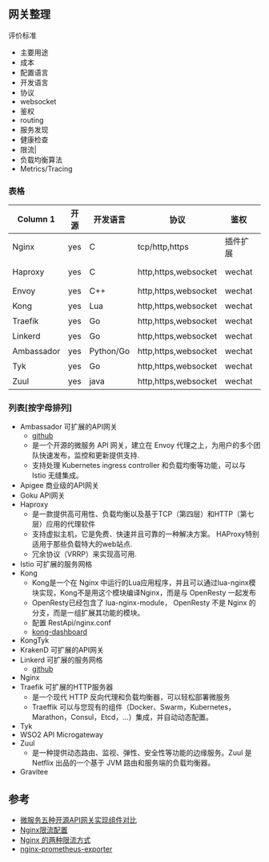 ## 网关整理
评价标准
- 主要用途
- 成本
- 配置语言
- 开发语言
- 协议
- websocket
- 鉴权
- routing
- 服务发现 
- 健康检查
- 限流|
- 负载均衡算法
- Metrics/Tracing


### 表格

| Column 1 |开源 |开发语言 |协议|鉴权|routing|限流|负载均衡算法|Metrics/Tracing|
| -------- | -------- | -------- |-------- |-------- |-------- |-------- |-------- |-------- |
|  Nginx |yes|C|tcp/http,https|插件扩展|port,host,path,method|yes|轮询/weight/ip_hash/url_hash/fair|yes|
| Haproxy |yes|C|http,https,websocket|wechat|host,path,method|yes|roundrobin/static-rr/WLC/ip_hash/url_hash/cokkie_hash|yes|
|  Envoy |yes|C++|http,https,websocket|wechat|host,path,method|yes|轮询，哈希|yes|
|  Kong |yes|Lua|http,https,websocket|wechat|host,path,method|yes|轮询，哈希|yes|
|  Traefik |yes|Go|http,https,websocket|wechat|host,path,method|yes|轮询，哈希|yes|
| Linkerd |yes|Go|http,https,websocket|wechat|host,path,method|yes|轮询，哈希|yes|
|  Ambassador |yes|Python/Go|http,https,websocket|wechat|host,path,method|yes|轮询，哈希|yes|
|  Tyk  |yes|Go|http,https,websocket|wechat|host,path,method|yes|轮询，哈希|yes|
|  Zuul |yes|java|http,https,websocket|wechat|host,path,method|yes|轮询，哈希|yes|

### 列表[按字母排列]
* Ambassador 可扩展的API网关
    - [github](https://github.com/emissary-ingress/emissary)
    - 是一个开源的微服务 API 网关，建立在 Envoy 代理之上，为用户的多个团队快速发布，监控和更新提供支持.
    - 支持处理 Kubernetes ingress controller 和负载均衡等功能，可以与 Istio 无缝集成。
* Apigee 商业级的API网关
* Goku API网关
* Haproxy
    - 是一款提供高可用性、负载均衡以及基于TCP（第四层）和HTTP（第七层）应用的代理软件
    - 支持虚拟主机，它是免费、快速并且可靠的一种解决方案。 HAProxy特别适用于那些负载特大的web站点.
    - 冗余协议（VRRP）来实现高可用.
* Istio 可扩展的服务网格
* Kong
    - Kong是一个在 Nginx 中运行的Lua应用程序，并且可以通过lua-nginx模块实现，Kong不是用这个模块编译Nginx，而是与 OpenResty 一起发布
    - OpenResty已经包含了 lua-nginx-module， OpenResty 不是 Nginx 的分支，而是一组扩展其功能的模块。
    - 配置 RestApi/nginx.conf
    - [kong-dashboard](https://github.com/PGBI/kong-dashboard)
* KongTyk
* KrakenD 可扩展的API网关
* Linkerd 可扩展的服务网格
    - [github](https://github.com/linkerd/linkerd2)
* Nginx
* Traefik 可扩展的HTTP服务器
    - 是一个现代 HTTP 反向代理和负载均衡器，可以轻松部署微服务
    - Traeffik 可以与您现有的组件（Docker、Swarm，Kubernetes，Marathon，Consul，Etcd，…）集成，并自动动态配置。
* Tyk
* WSO2 API Microgateway
* Zuul
    -  是一种提供动态路由、监视、弹性、安全性等功能的边缘服务。Zuul 是 Netflix 出品的一个基于 JVM 路由和服务端的负载均衡器。
* Gravitee



## 参考
- [微服务五种开源API网关实现组件对比](https://blog.51cto.com/u_11976981/5900465)
- [Nginx限流配置](https://www.cnblogs.com/biglittleant/p/8979915.html)
- [Nginx 的两种限流方式](https://toutiao.io/posts/r9wf3f/preview)
- [nginx-prometheus-exporter](https://github.com/nginxinc/nginx-prometheus-exporter)
